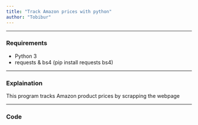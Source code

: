 ```yaml
---
title: "Track Amazon prices with python"
author: "Tobibur"
---
```


---

### Requirements
* Python 3
* requests & bs4 (pip install requests bs4)

---

### Explaination
This program tracks Amazon product prices by scrapping the webpage

---

### Code
<script src="https://gist.github.com/Tobibur/301096ed92699bf2d0b67dffc4bf3670.js"></script>